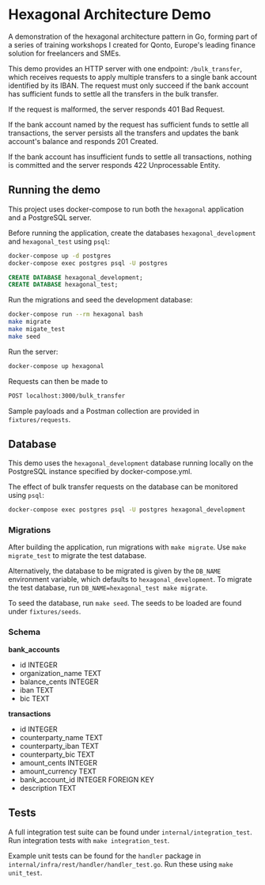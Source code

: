 # Hexagonal Architecture Demo

A demonstration of the hexagonal architecture pattern in Go, forming part of a series of training workshops I created for Qonto, Europe's leading finance solution for freelancers and SMEs.

This demo provides an HTTP server with one endpoint: `/bulk_transfer`, which receives requests to apply multiple transfers to a single bank account identified by its IBAN. The request must only succeed if the bank account has sufficient funds to settle all the transfers in the bulk transfer.

If the request is malformed, the server responds 401 Bad Request.

If the bank account named by the request has sufficient funds to settle all transactions, the server persists all the transfers and updates the bank account's balance and responds 201 Created.

If the bank account has insufficient funds to settle all transactions, nothing is committed and the server responds 422 Unprocessable Entity.

## Running the demo

This project uses docker-compose to run both the `hexagonal` application and a PostgreSQL server.

Before running the application, create the databases `hexagonal_development` and `hexagonal_test` using `psql`:
```bash
docker-compose up -d postgres
docker-compose exec postgres psql -U postgres
```
```sql
CREATE DATABASE hexagonal_development;
CREATE DATABASE hexagonal_test;
```

Run the migrations and seed the development database:
```bash
docker-compose run --rm hexagonal bash
make migrate
make migate_test
make seed
```

Run the server:
```bash
docker-compose up hexagonal
```

Requests can then be made to
```bash
POST localhost:3000/bulk_transfer
```

Sample payloads and a Postman collection are provided in `fixtures/requests`.

## Database

This demo uses the `hexagonal_development` database running locally on the PostgreSQL instance specified by docker-compose.yml.

The effect of bulk transfer requests on the database can be monitored using `psql`:
```bash
docker-compose exec postgres psql -U postgres hexagonal_development
```

### Migrations

After building the application, run migrations with `make migrate`. Use `make migrate_test` to migrate the test database.

Alternatively, the database to be migrated is given by the `DB_NAME` environment variable, which defaults to `hexagonal_development`. To migrate the test database, run `DB_NAME=hexagonal_test make migrate`.

To seed the database, run `make seed`. The seeds to be loaded are found under `fixtures/seeds`.

### Schema
**bank_accounts**
* id INTEGER
* organization_name TEXT
* balance_cents INTEGER
* iban TEXT
* bic TEXT

**transactions**
* id INTEGER
* counterparty_name TEXT
* counterparty_iban TEXT
* counterparty_bic TEXT
* amount_cents INTEGER
* amount_currency TEXT
* bank_account_id INTEGER FOREIGN KEY
* description TEXT

## Tests
A full integration test suite can be found under `internal/integration_test`. Run integration tests with `make integration_test`.

Example unit tests can be found for the `handler` package in `internal/infra/rest/handler/handler_test.go`. Run these using `make unit_test`.